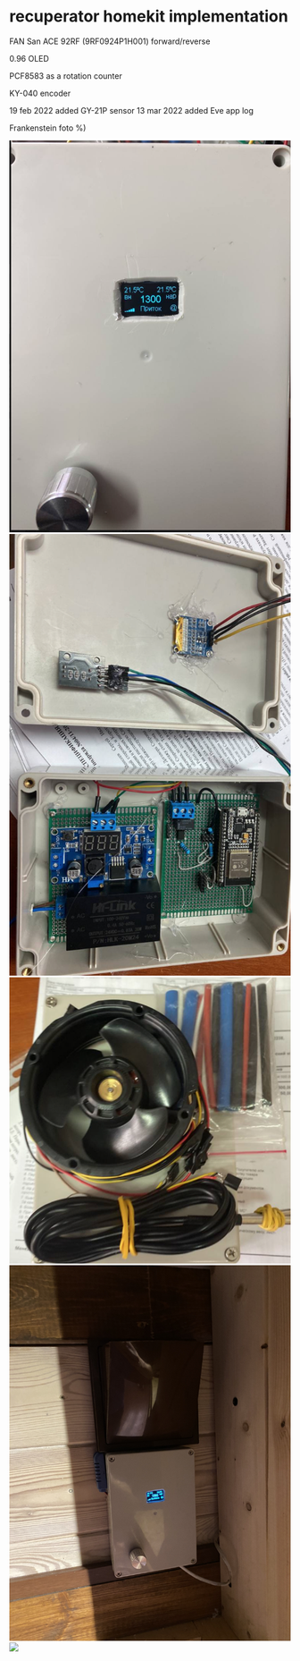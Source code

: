 # recuperator homekit implementation
FAN San ACE 92RF (9RF0924P1H001) forward/reverse

0.96 OLED

PCF8583 as a rotation counter 

KY-040 encoder

19 feb 2022 added GY-21P sensor
13 mar 2022 added Eve app log

Frankenstein foto %)

![](https://github.com/danilkorotkov/recuperator/blob/main/v1.png)
![](https://github.com/danilkorotkov/recuperator/blob/main/v1-1.png)
![](https://github.com/danilkorotkov/recuperator/blob/main/v1-2.png)
![](https://github.com/danilkorotkov/recuperator/blob/main/v1-3.png)
![](https://github.com/danilkorotkov/recuperator/blob/main/v1-4.png)
